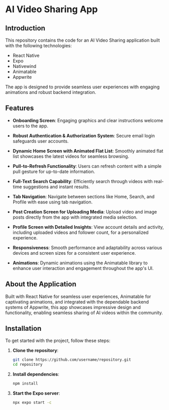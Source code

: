 # AI Video Sharing App

## Introduction

This repository contains the code for an AI Video Sharing application built with the following technologies:

- React Native
- Expo
- Nativewind
- Animatable
- Appwrite

The app is designed to provide seamless user experiences with engaging animations and robust backend integration.

## Features

- **Onboarding Screen**: Engaging graphics and clear instructions welcome users to the app.

- **Robust Authentication & Authorization System**: Secure email login safeguards user accounts.

- **Dynamic Home Screen with Animated Flat List**: Smoothly animated flat list showcases the latest videos for seamless browsing.

- **Pull-to-Refresh Functionality**: Users can refresh content with a simple pull gesture for up-to-date information.

- **Full-Text Search Capability**: Efficiently search through videos with real-time suggestions and instant results.

- **Tab Navigation**: Navigate between sections like Home, Search, and Profile with ease using tab navigation.

- **Post Creation Screen for Uploading Media**: Upload video and image posts directly from the app with integrated media selection.

- **Profile Screen with Detailed Insights**: View account details and activity, including uploaded videos and follower count, for a personalized experience.

- **Responsiveness**: Smooth performance and adaptability across various devices and screen sizes for a consistent user experience.

- **Animations**: Dynamic animations using the Animatable library to enhance user interaction and engagement throughout the app's UI.

## About the Application

Built with React Native for seamless user experiences, Animatable for captivating animations, and integrated with the dependable backend systems of Appwrite, this app showcases impressive design and functionality, enabling seamless sharing of AI videos within the community.

## Installation

To get started with the project, follow these steps:

1. **Clone the repository**:
   ```bash
   git clone https://github.com/username/repository.git
   cd repository
   ```
2. **Install dependencies**:
   ```bash
   npm install
   ```
3. **Start the Expo server**:
   ```bash
   npx expo start -c
   ```

